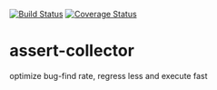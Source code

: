 [![Build Status](https://travis-ci.org/gkushang/assert-collector.svg?branch=master)](https://travis-ci.org/gkushang/assert-collector)  [![Coverage Status](https://coveralls.io/repos/github/gkushang/assert-collector/badge.svg?branch=master)](https://coveralls.io/github/gkushang/assert-collector?branch=master)


# assert-collector
optimize bug-find rate, regress less and execute fast
